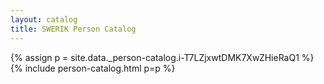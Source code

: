 ```yaml
---
layout: catalog
title: SWERIK Person Catalog
---
```

{% assign p = site.data._person-catalog.i-T7LZjxwtDMK7XwZHieRaQ1 %}
{% include person-catalog.html p=p %}

